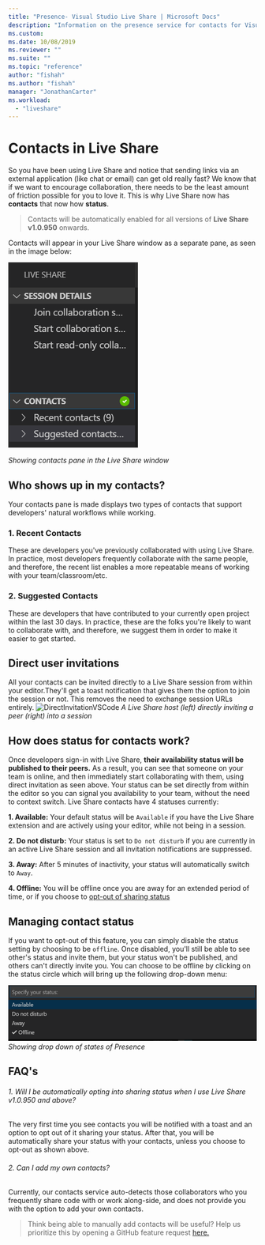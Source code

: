 ```yaml
---
title: "Presence- Visual Studio Live Share | Microsoft Docs"
description: "Information on the presence service for contacts for Visual Studio Live Share."
ms.custom:
ms.date: 10/08/2019
ms.reviewer: ""
ms.suite: ""
ms.topic: "reference"
author: "fishah"
ms.author: "fishah"
manager: "JonathanCarter"
ms.workload: 
  - "liveshare"
---
```


<!--
Copyright © Microsoft Corporation
All rights reserved.
Creative Commons Attribution 4.0 License (International): https://creativecommons.org/licenses/by/4.0/legalcode
-->

# Contacts in Live Share 

So you have been using Live Share and notice that sending links via an external application (like chat or email) can get old really fast? We know that if we want to encourage collaboration, there needs to be the least amount of friction possible for you to love it. This is why Live Share now has **contacts** that now how **status**.

>Contacts will be automatically enabled for all versions of **Live Share v1.0.950** onwards.

Contacts will appear in your Live Share window as a separate pane, as seen in the image below: 

![Contacts](../media/vscode-contacts-intro.png)

<em> Showing contacts pane in the Live Share window</em>
## Who shows up in my contacts?

Your contacts pane is made displays two types of contacts that support developers' natural workflows while working.
### 1. Recent Contacts  
 These are developers  you've previously collaborated with using Live Share. In practice, most developers frequently collaborate with the same people, and therefore, the recent list enables a more repeatable means of working with your team/classroom/etc.
### 2. Suggested Contacts
These are developers that have contributed to your currently open project within the last 30 days. In practice, these are the folks you're likely to want to collaborate with, and therefore, we suggest them in order to make it easier to get started.

## Direct user invitations 
All your contacts can be invited directly to a Live Share session from within your editor.They'll get a toast notification that gives them the option to join the session or not. This removes the need to exchange session URLs entirely.
![DirectInvitationVSCode](https://user-images.githubusercontent.com/51928518/66443914-e59c5d00-e9f5-11e9-957a-b1a92949d660.gif)
<em>A Live Share host (left) directly inviting a peer (right) into a session</em>

## How does status for contacts work?
Once developers sign-in with Live Share, **their availability status will be published to their peers.** As a result, you can see that someone on your team is online, and then immediately start collaborating with them, using direct invitation as seen above.
Your status can be set directly from within the editor so you can signal you availability to your team, without the need to context switch. 
Live Share contacts have 4 statuses currently:

**1. Available:** Your default status  will be `Available` if you have the  Live Share extension and are actively using your editor, while not being in a session.

**2. Do not disturb:** Your status is set to `Do not disturb` if you are currently in an active Live Share session and all invitation notifications are suppressed.

**3. Away:** After 5 minutes of inactivity, your status will automatically switch to `Away`.

**4. Offline:** You will be offline once you are away for an extended period of time, or if you choose to [opt-out of sharing status](##ManagingPresence)


## Managing contact status<a name="ManagingPresence"> </a>

If you want to opt-out of this feature, you can simply disable the status setting by choosing to be `offline`. Once disabled, you'll still be able to see other's status and invite them, but your status won't be published, and others can't directly invite you.
You can choose to be offline by clicking on the status circle which will bring up the following drop-down menu:

![dropdownstatus](../media/vscode-presence-opt-out.png)
<em> Showing drop down of states of Presence</em>

## FAQ's 

###### 1. Will I be automatically opting into sharing status when I use Live Share v1.0.950 and above?

The very first time you see contacts you will be notified with a toast and an option to opt out of it sharing your status. After that, you will be automatically share your status with your contacts, unless you choose to opt-out as shown above.

###### 2. Can I add my own contacts?

Currently, our contacts service auto-detects those collaborators who you frequently share code with or work along-side, and does not provide you with the option to add your own contacts. 


>Think being able to manually add contacts will be useful? Help us prioritize this by opening a GitHub feature request [here.](https://github.com/MicrosoftDocs/live-share/issues/new?template=feature_request.md)
 

 
